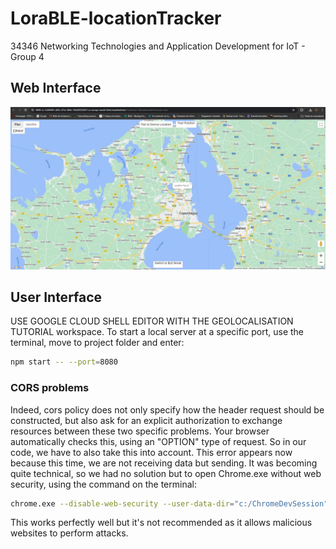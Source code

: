 # LoraBLE-locationTracker
34346 Networking Technologies and Application Development for IoT - Group 4

## Web Interface

![Web interface](../docs/figures/web-interface.png)

## User Interface
USE GOOGLE CLOUD SHELL EDITOR WITH THE GEOLOCALISATION TUTORIAL workspace.
To start a local server at a specific port, use the terminal, move to project folder and enter: 

```sh
npm start -- --port=8080
```

### CORS problems

Indeed, cors policy does not only specify how the header request should be constructed, but also ask for an explicit authorization to exchange resources between these two specific problems. Your browser automatically checks this, using an "OPTION" type of request. So in our code, we have to also take this into account. This error appears now because this time, we are not receiving data but sending. It was becoming quite technical, so we had no solution but to open Chrome.exe without web security, using the command on the terminal: 

```sh
chrome.exe --disable-web-security --user-data-dir="c:/ChromeDevSession"
```

This works perfectly well but it's not recommended as it allows malicious websites to perform attacks.
